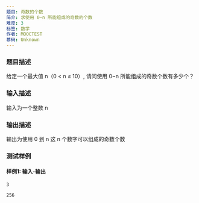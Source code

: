 ```yaml
---
题目: 奇数的个数
简介: 求使用 0~n 所能组成的奇数的个数
难度: 3
标签: 数学
作者: MOOCTEST
慕码: Unknown
---
```


### 题目描述

给定一个最大值 n（0 < n ≤ 10）, 请问使用 0~n 所能组成的奇数个数有多少个？

### 输入描述

输入为一个整数 n

### 输出描述

输出为使用 0 到 n 这 n 个数字可以组成的奇数个数

### 测试样例

#### 样例1: 输入-输出

```
3
```

```
256
```

